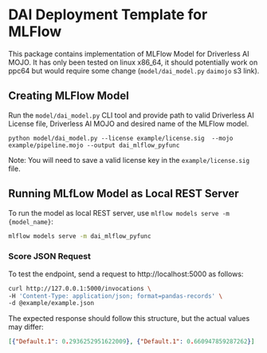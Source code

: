 # DAI Deployment Template for MLFlow

This package contains implementation of MLFlow Model for Driverless AI MOJO. It has only been tested on linux x86_64, 
it should potentially work on ppc64 but would require some change (`model/dai_model.py` `daimojo` s3 link). 

## Creating MLFlow Model

Run the `model/dai_model.py` CLI tool and provide path to valid Driverless AI License file, Driverless AI MOJO and desired name of the MLFlow model.

```
python model/dai_model.py --license example/license.sig  --mojo example/pipeline.mojo --output dai_mlflow_pyfunc
```
Note: You will need to save a valid license key in the `example/license.sig` file.

## Running MLfLow Model as Local REST Server

To run the model as local REST server, use `mlflow models serve -m {model_name}`:

```bash
mlflow models serve -m dai_mlflow_pyfunc
``` 

### Score JSON Request

To test the endpoint, send a request to http://localhost:5000 as follows:


```bash
curl http://127.0.0.1:5000/invocations \
-H 'Content-Type: application/json; format=pandas-records' \
-d @example/example.json
```

The expected response should follow this structure, but the actual values may differ:

```json
[{"Default.1": 0.2936252951622009}, {"Default.1": 0.660947859287262}]
```

